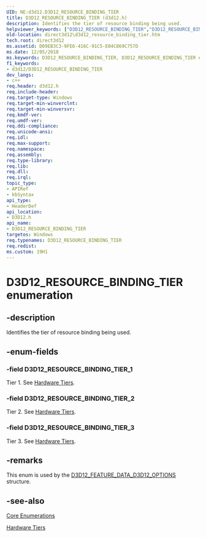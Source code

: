 ```yaml
---
UID: NE:d3d12.D3D12_RESOURCE_BINDING_TIER
title: D3D12_RESOURCE_BINDING_TIER (d3d12.h)
description: Identifies the tier of resource binding being used.
helpviewer_keywords: ["D3D12_RESOURCE_BINDING_TIER","D3D12_RESOURCE_BINDING_TIER enumeration","D3D12_RESOURCE_BINDING_TIER_1","D3D12_RESOURCE_BINDING_TIER_2","D3D12_RESOURCE_BINDING_TIER_3","d3d12/D3D12_RESOURCE_BINDING_TIER","d3d12/D3D12_RESOURCE_BINDING_TIER_1","d3d12/D3D12_RESOURCE_BINDING_TIER_2","d3d12/D3D12_RESOURCE_BINDING_TIER_3","direct3d12.d3d12_resource_binding_tier"]
old-location: direct3d12\d3d12_resource_binding_tier.htm
tech.root: direct3d12
ms.assetid: D09EB3C3-9FE6-416C-91C5-E04C869C757D
ms.date: 12/05/2018
ms.keywords: D3D12_RESOURCE_BINDING_TIER, D3D12_RESOURCE_BINDING_TIER enumeration, D3D12_RESOURCE_BINDING_TIER_1, D3D12_RESOURCE_BINDING_TIER_2, D3D12_RESOURCE_BINDING_TIER_3, d3d12/D3D12_RESOURCE_BINDING_TIER, d3d12/D3D12_RESOURCE_BINDING_TIER_1, d3d12/D3D12_RESOURCE_BINDING_TIER_2, d3d12/D3D12_RESOURCE_BINDING_TIER_3, direct3d12.d3d12_resource_binding_tier
f1_keywords:
- d3d12/D3D12_RESOURCE_BINDING_TIER
dev_langs:
- c++
req.header: d3d12.h
req.include-header: 
req.target-type: Windows
req.target-min-winverclnt: 
req.target-min-winversvr: 
req.kmdf-ver: 
req.umdf-ver: 
req.ddi-compliance: 
req.unicode-ansi: 
req.idl: 
req.max-support: 
req.namespace: 
req.assembly: 
req.type-library: 
req.lib: 
req.dll: 
req.irql: 
topic_type:
- APIRef
- kbSyntax
api_type:
- HeaderDef
api_location:
- D3D12.h
api_name:
- D3D12_RESOURCE_BINDING_TIER
targetos: Windows
req.typenames: D3D12_RESOURCE_BINDING_TIER
req.redist: 
ms.custom: 19H1
---
```


# D3D12_RESOURCE_BINDING_TIER enumeration


## -description


Identifies the tier of resource binding being used.
        


## -enum-fields




### -field D3D12_RESOURCE_BINDING_TIER_1

Tier 1.
            See <a href="https://docs.microsoft.com/windows/desktop/direct3d12/hardware-support">Hardware Tiers</a>.
          


### -field D3D12_RESOURCE_BINDING_TIER_2

Tier 2.
            See <a href="https://docs.microsoft.com/windows/desktop/direct3d12/hardware-support">Hardware Tiers</a>.
          


### -field D3D12_RESOURCE_BINDING_TIER_3

Tier 3.
            See <a href="https://docs.microsoft.com/windows/desktop/direct3d12/hardware-support">Hardware Tiers</a>.
          


## -remarks



This enum is used by the <a href="https://docs.microsoft.com/windows/desktop/api/d3d12/ns-d3d12-d3d12_feature_data_d3d12_options">D3D12_FEATURE_DATA_D3D12_OPTIONS</a> structure.
      




## -see-also




<a href="https://docs.microsoft.com/windows/desktop/direct3d12/direct3d-12-enumerations">Core Enumerations</a>



<a href="https://docs.microsoft.com/windows/desktop/direct3d12/hardware-support">Hardware Tiers</a>
 

 

